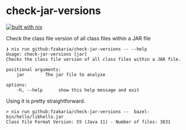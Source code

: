 # check-jar-versions

[![built with nix](https://builtwithnix.org/badge.svg)](https://builtwithnix.org)

Check the class file version of all class files within a JAR file

```console
❯ nix run github:fzakaria/check-jar-versions -- --help
Usage: check-jar-versions [jar]
Checks the class file version of all class files within a JAR file.

positional arguments:
    jar        The jar file to analyze

options:
    -h, --help      show this help message and exit
```

Using it is pretty straightforward.

```
> nix run github:fzakaria/check-jar-versions --  bazel-bin/hello/libhello.jar
Class File Format Version: 55 (Java 11) - Number of files: 3831
```
